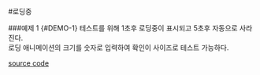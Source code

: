 #로딩중

###예제 1 {#DEMO-1}
테스트를 위해 1초후 로딩중이 표시되고 5초후 자동으로 사라진다.<br>
로딩 애니메이션의 크기를 숫자로 입력하여 확인이 사이즈로 테스트 가능하다.

[source code](https://jsfiddle.net/deerpark/nkxyqnk6/#height=600)

